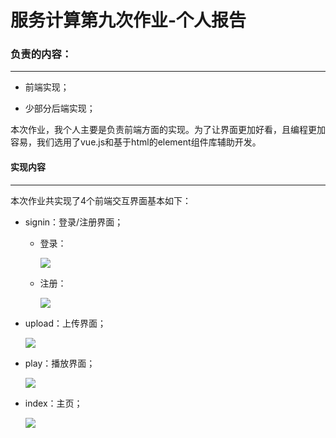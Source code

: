 # 服务计算第九次作业-个人报告

### 负责的内容：

--------

+ 前端实现；

+ 少部分后端实现；

本次作业，我个人主要是负责前端方面的实现。为了让界面更加好看，且编程更加容易，我们选用了vue.js和基于html的element组件库辅助开发。

#### 实现内容

----------

本次作业共实现了4个前端交互界面基本如下：

+ signin：登录/注册界面；

  + 登录：

    <img src = "signin.png"/>

  + 注册：

    <img src = "signup.png"/>

+ upload：上传界面；

  <img src = "upload.png"/>

+ play：播放界面；

  <img src = "play.png"/>

+ index：主页；

  <img src = "index.png"/>




